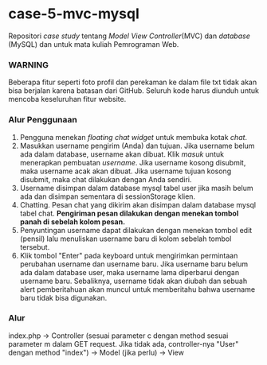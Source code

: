 # case-5-mvc-mysql
Repositori _case study_ tentang _Model View Controller_(MVC) dan _database_ (MySQL) dan untuk mata kuliah Pemrograman Web.

### WARNING
Beberapa fitur seperti foto profil dan perekaman ke dalam file txt tidak akan bisa berjalan karena batasan dari GitHub. Seluruh kode harus diunduh untuk mencoba keseluruhan fitur website.

### Alur Penggunaan
1. Pengguna menekan _floating chat widget_ untuk membuka kotak _chat_.
1. Masukkan username pengirim (Anda) dan tujuan. Jika username belum ada dalam database, username akan dibuat. Klik _masuk_ untuk menerapkan pembuatan _username_. Jika username kosong disubmit, maka username acak akan dibuat. Jika username tujuan kosong disubmit, maka chat dilakukan dengan Anda sendiri.
2. Username disimpan dalam database mysql tabel user jika masih belum ada dan disimpan sementara di sessionStorage klien.
3. Chatting. Pesan chat yang dikirim akan disimpan dalam database mysql tabel chat. **Pengiriman pesan dilakukan dengan menekan tombol panah di sebelah kolom pesan.**
4. Penyuntingan username dapat dilakukan dengan menekan tombol edit (pensil) lalu menuliskan username baru di kolom sebelah tombol tersebut.
5. Klik tombol "Enter" pada keyboard untuk mengirimkan permintaan perubahan username dan username baru. Jika username baru belum ada dalam database user, maka username lama diperbarui dengan username baru. Sebaliknya, username tidak akan diubah dan sebuah alert pemberitahuan akan muncul untuk memberitahu bahwa username baru tidak bisa digunakan.

### Alur
index.php -> Controller (sesuai parameter c dengan method sesuai parameter m dalam GET request. Jika tidak ada, controller-nya "User" dengan method "index") -> Model (jika perlu) -> View
